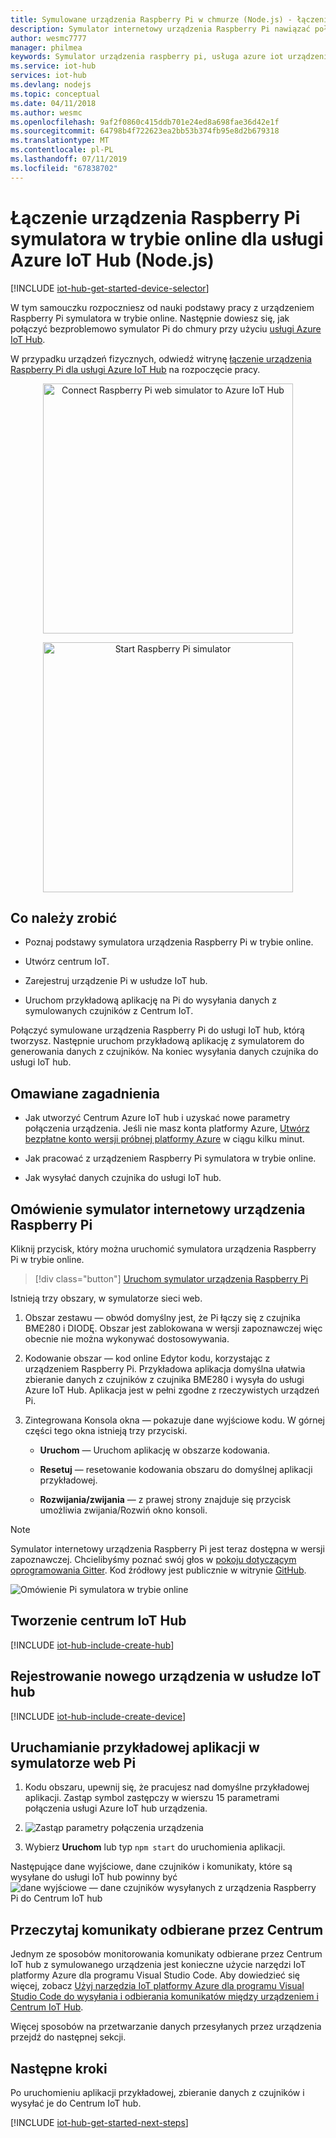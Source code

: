 ```yaml
---
title: Symulowane urządzenia Raspberry Pi w chmurze (Node.js) - łączenie urządzenia Raspberry Pi symulator internetowy dla usługi Azure IoT Hub | Dokumentacja firmy Microsoft
description: Symulator internetowy urządzenia Raspberry Pi nawiązać połączenia usługi Azure IoT Hub dla urządzenia Raspberry Pi w celu wysyłania danych do chmury platformy Azure.
author: wesmc7777
manager: philmea
keywords: Symulator urządzenia raspberry pi, usługa azure iot urządzenia raspberry pi, usługi iot hub dla urządzenia raspberry pi, urządzenia raspberry pi wysyłania danych do chmury, urządzenia raspberry pi w chmurze
ms.service: iot-hub
services: iot-hub
ms.devlang: nodejs
ms.topic: conceptual
ms.date: 04/11/2018
ms.author: wesmc
ms.openlocfilehash: 9af2f0860c415ddb701e24ed8a698fae36d42e1f
ms.sourcegitcommit: 64798b4f722623ea2bb53b374fb95e8d2b679318
ms.translationtype: MT
ms.contentlocale: pl-PL
ms.lasthandoff: 07/11/2019
ms.locfileid: "67838702"
---
```

# <a name="connect-raspberry-pi-online-simulator-to-azure-iot-hub-nodejs"></a>Łączenie urządzenia Raspberry Pi symulatora w trybie online dla usługi Azure IoT Hub (Node.js)

[!INCLUDE [iot-hub-get-started-device-selector](../../includes/iot-hub-get-started-device-selector.md)]

W tym samouczku rozpoczniesz od nauki podstawy pracy z urządzeniem Raspberry Pi symulatora w trybie online. Następnie dowiesz się, jak połączyć bezproblemowo symulator Pi do chmury przy użyciu [usługi Azure IoT Hub](about-iot-hub.md).

W przypadku urządzeń fizycznych, odwiedź witrynę [łączenie urządzenia Raspberry Pi dla usługi Azure IoT Hub](iot-hub-raspberry-pi-kit-node-get-started.md) na rozpoczęcie pracy.

<p>
<div id="diag" style="width:100%; text-align:center">
<a href="https://azure-samples.github.io/raspberry-pi-web-simulator/#getstarted" target="_blank">
<img src="media/iot-hub-raspberry-pi-web-simulator/3-banner.png" alt="Connect Raspberry Pi web simulator to Azure IoT Hub" width="400">
</div>
<p>
<div id="button" style="width:100%; text-align:center">
<a href="https://azure-samples.github.io/raspberry-pi-web-simulator/#Getstarted" target="_blank">
<img src="media/iot-hub-raspberry-pi-web-simulator/6-button-default.png" alt="Start Raspberry Pi simulator" width="400" onmouseover="this.src='media/iot-hub-raspberry-pi-web-simulator/5-button-click.png';" onmouseout="this.src='media/iot-hub-raspberry-pi-web-simulator/6-button-default.png';">
</div>

## <a name="what-you-do"></a>Co należy zrobić

* Poznaj podstawy symulatora urządzenia Raspberry Pi w trybie online.

* Utwórz centrum IoT.

* Zarejestruj urządzenie Pi w usłudze IoT hub.

* Uruchom przykładową aplikację na Pi do wysyłania danych z symulowanych czujników z Centrum IoT.

Połączyć symulowane urządzenia Raspberry Pi do usługi IoT hub, którą tworzysz. Następnie uruchom przykładową aplikację z symulatorem do generowania danych z czujników. Na koniec wysyłania danych czujnika do usługi IoT hub.

## <a name="what-you-learn"></a>Omawiane zagadnienia

* Jak utworzyć Centrum Azure IoT hub i uzyskać nowe parametry połączenia urządzenia. Jeśli nie masz konta platformy Azure, [Utwórz bezpłatne konto wersji próbnej platformy Azure](https://azure.microsoft.com/free/) w ciągu kilku minut.

* Jak pracować z urządzeniem Raspberry Pi symulatora w trybie online.

* Jak wysyłać danych czujnika do usługi IoT hub.

## <a name="overview-of-raspberry-pi-web-simulator"></a>Omówienie symulator internetowy urządzenia Raspberry Pi

Kliknij przycisk, który można uruchomić symulatora urządzenia Raspberry Pi w trybie online.

> [!div class="button"]
> <a href="https://azure-samples.github.io/raspberry-pi-web-simulator/#GetStarted" target="_blank">Uruchom symulator urządzenia Raspberry Pi</a>

Istnieją trzy obszary, w symulatorze sieci web.

1. Obszar zestawu — obwód domyślny jest, że Pi łączy się z czujnika BME280 i DIODĘ. Obszar jest zablokowana w wersji zapoznawczej więc obecnie nie można wykonywać dostosowywania.

2. Kodowanie obszar — kod online Edytor kodu, korzystając z urządzeniem Raspberry Pi. Przykładowa aplikacja domyślna ułatwia zbieranie danych z czujników z czujnika BME280 i wysyła do usługi Azure IoT Hub. Aplikacja jest w pełni zgodne z rzeczywistych urządzeń Pi. 

3. Zintegrowana Konsola okna — pokazuje dane wyjściowe kodu. W górnej części tego okna istnieją trzy przyciski.

   * **Uruchom** — Uruchom aplikację w obszarze kodowania.

   * **Resetuj** — resetowanie kodowania obszaru do domyślnej aplikacji przykładowej.

   * **Rozwijania/zwijania** — z prawej strony znajduje się przycisk umożliwia zwijania/Rozwiń okno konsoli.

> [!NOTE]
> Symulator internetowy urządzenia Raspberry Pi jest teraz dostępna w wersji zapoznawczej. Chcielibyśmy poznać swój głos w [pokoju dotyczącym oprogramowania Gitter](https://gitter.im/Microsoft/raspberry-pi-web-simulator). Kod źródłowy jest publicznie w witrynie [GitHub](https://github.com/Azure-Samples/raspberry-pi-web-simulator).

![Omówienie Pi symulatora w trybie online](media/iot-hub-raspberry-pi-web-simulator/0-overview.png)

## <a name="create-an-iot-hub"></a>Tworzenie centrum IoT Hub

[!INCLUDE [iot-hub-include-create-hub](../../includes/iot-hub-include-create-hub.md)]

## <a name="register-a-new-device-in-the-iot-hub"></a>Rejestrowanie nowego urządzenia w usłudze IoT hub

[!INCLUDE [iot-hub-include-create-device](../../includes/iot-hub-include-create-device.md)]

## <a name="run-a-sample-application-on-pi-web-simulator"></a>Uruchamianie przykładowej aplikacji w symulatorze web Pi

1. Kodu obszaru, upewnij się, że pracujesz nad domyślne przykładowej aplikacji. Zastąp symbol zastępczy w wierszu 15 parametrami połączenia usługi Azure IoT hub urządzenia.
1. 
   ![Zastąp parametry połączenia urządzenia](media/iot-hub-raspberry-pi-web-simulator/1-connectionstring.png)

2. Wybierz **Uruchom** lub typ `npm start` do uruchomienia aplikacji.

Następujące dane wyjściowe, dane czujników i komunikaty, które są wysyłane do usługi IoT hub powinny być ![dane wyjściowe — dane czujników wysyłanych z urządzenia Raspberry Pi do Centrum IoT hub](media/iot-hub-raspberry-pi-web-simulator/2-run-application.png)

## <a name="read-the-messages-received-by-your-hub"></a>Przeczytaj komunikaty odbierane przez Centrum

Jednym ze sposobów monitorowania komunikaty odbierane przez Centrum IoT hub z symulowanego urządzenia jest konieczne użycie narzędzi IoT platformy Azure dla programu Visual Studio Code. Aby dowiedzieć się więcej, zobacz [Użyj narzędzia IoT platformy Azure dla programu Visual Studio Code do wysyłania i odbierania komunikatów między urządzeniem i Centrum IoT Hub](iot-hub-vscode-iot-toolkit-cloud-device-messaging.md).

Więcej sposobów na przetwarzanie danych przesyłanych przez urządzenia przejdź do następnej sekcji.

## <a name="next-steps"></a>Następne kroki

Po uruchomieniu aplikacji przykładowej, zbieranie danych z czujników i wysyłać je do Centrum IoT hub.

[!INCLUDE [iot-hub-get-started-next-steps](../../includes/iot-hub-get-started-next-steps.md)]
